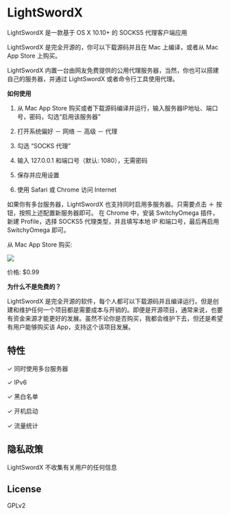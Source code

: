 # LightSwordX

LightSwordX 是一款基于 OS X 10.10+ 的 SOCKS5 代理客户端应用

LightSwordX 是完全开源的，你可以下载源码并且在 Mac 上编译，或者从 Mac App Store 上购买。

LightSwordX 内置一台由网友免费提供的公用代理服务器，当然，你也可以搭建自己的服务器，并通过 LightSwordX 或者命令行工具使用代理。

**如何使用**

1. 从 Mac App Store 购买或者下载源码编译并运行，输入服务器IP地址、端口号，密码，勾选“启用该服务器”

2. 打开系统偏好 － 网络 － 高级 － 代理

3. 勾选 “SOCKS 代理”

4. 输入 127.0.0.1 和端口号（默认: 1080），无需密码

5. 保存并应用设置

6. 使用 Safari 或 Chrome 访问 Internet

如果你有多台服务器，LightSwordX 也支持同时启用多服务器。只需要点击 ＋ 按钮，按照上述配置新服务器即可。 在 Chrome 中，安装 SwitchyOmega 插件，新建 Profile，选择 SOCKS5 代理类型，并且填写本地 IP 和端口号，最后再启用 SwitchyOmega 即可。

从 Mac App Store 购买:

[<img src="https://devimages.apple.com.edgekey.net/app-store/marketing/guidelines/mac/images/badge-download-on-the-mac-app-store.svg">](https://apple.com)

价格: $0.99

**为什么不是免费的？**

LightSwordX 是完全开源的软件，每个人都可以下载源码并且编译运行。但是创建和维护任何一个项目都是需要成本与开销的。即便是开源项目，通常来说，也要有资金来源才能更好的发展。虽然不论你是否购买，我都会维护下去，但还是希望有用户能够购买该 App，支持这个该项目发展。

特性
---

✓ 同时使用多台服务器

✓ IPv6

✓ 黑白名单

✓ 开机启动

✓ 流量统计

隐私政策
---

LightSwordX 不收集有关用户的任何信息

License
---
GPLv2